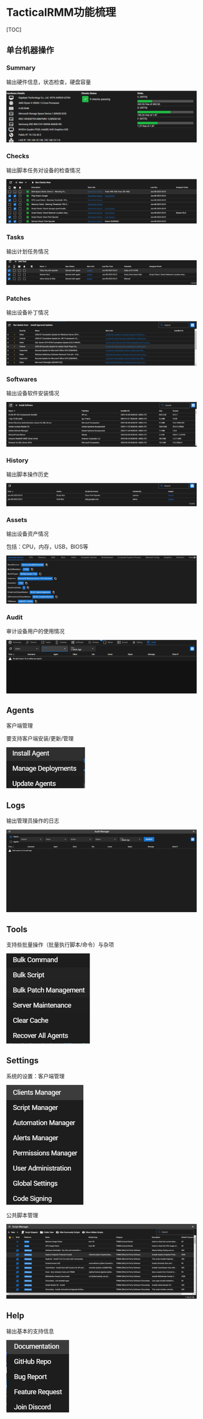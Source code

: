 # TacticalRMM功能梳理

[TOC]

## 单台机器操作

### Summary

输出硬件信息，状态检查，硬盘容量

![image-20231017111841169](readme.assets/image-20231017111841169.png)

### Checks

输出脚本任务对设备的检查情况

![image-20231017112350315](readme.assets/image-20231017112350315.png)

### Tasks

输出计划任务情况

![image-20231017112432584](readme.assets/image-20231017112432584.png)

### Patches

输出设备补丁情况

![image-20231017112602901](readme.assets/image-20231017112602901.png)

### Softwares

输出设备软件安装情况

![image-20231017112621509](readme.assets/image-20231017112621509.png)

### History

输出脚本操作历史

![image-20231017112711766](readme.assets/image-20231017112711766.png)

### Assets

输出设备资产情况

包括：CPU，内存，USB，BIOS等

![image-20231017113010806](readme.assets/image-20231017113010806.png)

### Audit

审计设备用户的使用情况

![image-20231017113140127](readme.assets/image-20231017113140127.png)

## Agents

客户端管理

要支持客户端安装/更新/管理

![image-20231017113458558](readme.assets/image-20231017113458558.png)

## Logs

输出管理员操作的日志

![image-20231017113613773](readme.assets/image-20231017113613773.png)

## Tools

支持些批量操作（批量执行脚本/命令）与杂项

![image-20231017113704720](readme.assets/image-20231017113704720.png)

## Settings

系统的设置：客户端管理

![image-20231017113954359](readme.assets/image-20231017113954359.png)

公共脚本管理

![image-20231017114231661](readme.assets/image-20231017114231661.png)



## Help

输出基本的支持信息

![image-20231017113825280](readme.assets/image-20231017113825280.png)